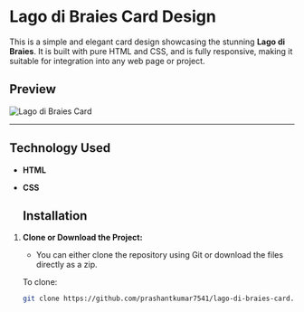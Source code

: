 # Lago di Braies Card Design

This is a simple and elegant card design showcasing the stunning **Lago di Braies**. It is built with pure HTML and CSS, and is fully responsive, making it suitable for integration into any web page or project.

## Preview

![Lago di Braies Card](https://upload.wikimedia.org/wikipedia/commons/thumb/0/0e/Lago_di_Braies_2014.jpg/1024px-Lago_di_Braies_2014.jpg)

---

## Technology Used

- **HTML**
- **CSS**

  ## Installation

1. **Clone or Download the Project:**
   - You can either clone the repository using Git or download the files directly as a zip.

   To clone:
   ```bash
   git clone https://github.com/prashantkumar7541/lago-di-braies-card.git
